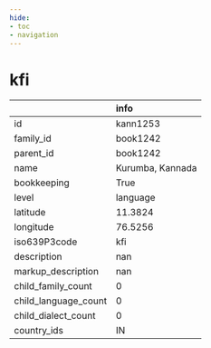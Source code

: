 ```yaml
---
hide:
- toc
- navigation
---
```

# kfi
|                      | info             |
|:---------------------|:-----------------|
| id                   | kann1253         |
| family_id            | book1242         |
| parent_id            | book1242         |
| name                 | Kurumba, Kannada |
| bookkeeping          | True             |
| level                | language         |
| latitude             | 11.3824          |
| longitude            | 76.5256          |
| iso639P3code         | kfi              |
| description          | nan              |
| markup_description   | nan              |
| child_family_count   | 0                |
| child_language_count | 0                |
| child_dialect_count  | 0                |
| country_ids          | IN               |